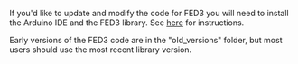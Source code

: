 If you'd like to update and modify the code for FED3 you will need to install the Arduino IDE and the FED3 library.  See [here](https://github.com/KravitzLabDevices/FED3_library) for instructions.

Early versions of the FED3 code are in the "old_versions" folder, but most users should use the most recent library version.
